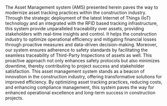 The Asset Management system (AMS) presented herein paves the way to modernize asset tracking practices within the construction industry. Through the strategic deployment of the latest Internet of Things (IoT) technology and an integrated with the RFID based tracking infrastructure, this system provide unparalleled traceability over assets, providing stakeholders with real-time insights and control. It helps the construction industry to optimize operational efficiency and mitigating financial losses through proactive measures and data-driven decision-making. Moreover, our system ensures adherence to safety standards by facilitating the seamless traceability of Third-Party Inspections of assets as well. This proactive approach not only enhances safety protocols but also minimizes downtime, thereby contributing to project success and stakeholder satisfaction.
This asset management system stands as a beacon of innovation in the construction industry, offering transformative solutions for improved efficiency. By optimizing asset tracking practices, reducing costs, and enhancing compliance management, this system paves the way for enhanced operational excellence and long-term success in construction projects.
